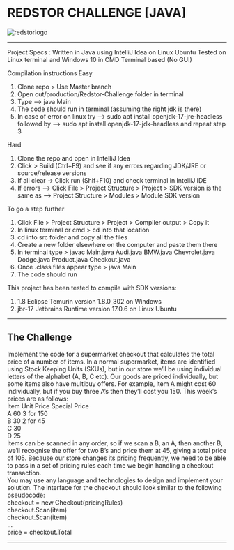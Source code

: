 # REDSTOR CHALLENGE [JAVA]
![redstorlogo](https://github.com/AnoshMalik/Redstor-Challenge-Java/assets/3519251/1c6c37b5-e6c5-43f2-9ec6-05cff1218577)

------------------------------------------------------------------------------------------

Project Specs :
Written in Java using IntelliJ Idea on Linux Ubuntu
Tested on Linux terminal and Windows 10 in CMD
Terminal based (No GUI)

Compilation instructions
Easy
1. Clone repo > Use Master branch
2. Open out/production/Redstor-Challenge folder in terminal
3. Type --> java Main
4. The code should run in terminal (assuming the right jdk is there)
5. In case of error on linux try --> sudo apt install openjdk-17-jre-headless followed by --> sudo apt install openjdk-17-jdk-headless and repeat step 3

Hard
1. Clone the repo and open in IntelliJ Idea
2. Click > Build (Ctrl+F9) and see if any errors regarding JDK/JRE or source/release versions
3. If all clear -> Click run (Shif+F10) and check terminal in IntelliJ IDE
4. If errors --> Click File > Project Structure > Project > SDK version is the same as --> Project Structure > Modules > Module SDK version

To go a step further
1. Click File > Project Structure > Project > Compiler output > Copy it
2. In linux terminal or cmd > cd into that location 
3. cd into src folder and copy all the files
4. Create a new folder elsewhere on the computer and paste them there
5. In terminal type > javac Main.java Audi.java BMW.java Chevrolet.java Dodge.java Product.java Checkout.java
6. Once .class files appear type > java Main
7. The code should run 

This project has been tested to compile with SDK versions:
1. 1.8 Eclipse Temurin version 1.8.0_302 on Windows
2. jbr-17 Jetbrains Runtime version 17.0.6 on Linux Ubuntu

------------------------------------------------------------------------------------------
## The Challenge
Implement the code for a supermarket checkout that calculates the total price of a number of
items. In a normal supermarket, items are identified using Stock Keeping Units (SKUs), but
in our store we’ll be using individual letters of the alphabet (A, B, C etc). Our goods are
priced individually, but some items also have multibuy offers. For example, item A might cost
60 individually, but if you buy three A’s then they’ll cost you 150. This week’s prices are as
follows: <br/>
Item Unit Price Special Price <br/>
A 60 3 for 150 <br/>
B 30 2 for 45 <br/>
C 30 <br/>
D 25 <br/>
Items can be scanned in any order, so if we scan a B, an A, then another B, we’ll recognise
the offer for two B’s and price them at 45, giving a total price of 105. Because our store
changes its pricing frequently, we need to be able to pass in a set of pricing rules each time
we begin handling a checkout transaction. <br/>
You may use any language and technologies to design and implement your solution. The
interface for the checkout should look similar to the following pseudocode: <br/>
checkout = new Checkout(pricingRules) <br/>
checkout.Scan(item) <br/>
checkout.Scan(item) <br/>
… <br/>
price = checkout.Total <br/>


------------------------------------------------------------------------------------------
